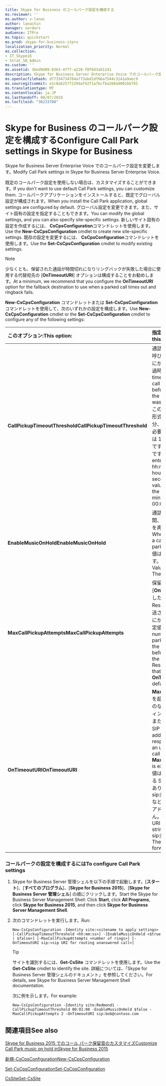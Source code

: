 ```yaml
---
title: Skype for Business のコールパーク設定を構成する
ms.reviewer: ''
ms.author: v-lanac
author: lanachin
manager: serdars
audience: ITPro
ms.topic: quickstart
ms.prod: skype-for-business-itpro
localization_priority: Normal
ms.collection:
- IT_Skype16
- Strat_SB_Admin
ms.custom: ''
ms.assetid: 3bed9d09-8363-4fff-a220-f0f6d3a81241
description: Skype for Business Server Enterprise Voice でのコールパーク設定を変更します。
ms.openlocfilehash: df7334734784a773abd1df66a7544c3141a9aec9
ms.sourcegitcommit: e1c8a62577229daf42f1a7bcfba268a9001bb791
ms.translationtype: MT
ms.contentlocale: ja-JP
ms.lasthandoff: 08/07/2019
ms.locfileid: "36233708"
---
```

# <a name="configure-call-park-settings-in-skype-for-business"></a><span data-ttu-id="cd2bd-103">Skype for Business のコールパーク設定を構成する</span><span class="sxs-lookup"><span data-stu-id="cd2bd-103">Configure Call Park settings in Skype for Business</span></span>

<span data-ttu-id="cd2bd-104">Skype for Business Server Enterprise Voice でのコールパーク設定を変更します。</span><span class="sxs-lookup"><span data-stu-id="cd2bd-104">Modify Call Park settings in Skype for Business Server Enterprise Voice.</span></span>

<span data-ttu-id="cd2bd-105">既定のコールパーク設定を使用しない場合は、カスタマイズすることができます。</span><span class="sxs-lookup"><span data-stu-id="cd2bd-105">If you don't want to use default Call Park settings, you can customize them.</span></span> <span data-ttu-id="cd2bd-106">コールパークアプリケーションをインストールすると、既定でグローバル設定が構成されます。</span><span class="sxs-lookup"><span data-stu-id="cd2bd-106">When you install the Call Park application, global settings are configured by default.</span></span> <span data-ttu-id="cd2bd-107">グローバル設定を変更できます。また、サイト固有の設定を指定することもできます。</span><span class="sxs-lookup"><span data-stu-id="cd2bd-107">You can modify the global settings, and you can also specify site-specific settings.</span></span> <span data-ttu-id="cd2bd-108">新しいサイト固有の設定を作成するには、 **CsCpsConfiguration**コマンドレットを使用します。</span><span class="sxs-lookup"><span data-stu-id="cd2bd-108">Use the **New-CsCpsConfiguration** cmdlet to create new site-specific settings.</span></span> <span data-ttu-id="cd2bd-109">既存の設定を変更するには、 **CsCpsConfiguration**コマンドレットを使用します。</span><span class="sxs-lookup"><span data-stu-id="cd2bd-109">Use the **Set-CsCpsConfiguration** cmdlet to modify existing settings.</span></span>

> [!NOTE]
> <span data-ttu-id="cd2bd-110">少なくとも、保留された通話が時間切れになりリングバックが失敗した場合に使用する代替宛先の [**OnTimeoutURI**] オプションは構成することをお勧めします。</span><span class="sxs-lookup"><span data-stu-id="cd2bd-110">At a minimum, we recommend that you configure the **OnTimeoutURI** option for the fallback destination to use when a parked call times out and ringback fails.</span></span>

<span data-ttu-id="cd2bd-111">**New-CsCpsConfiguration** コマンドレットまたは **Set-CsCpsConfiguration** コマンドレットを使用して、次のいずれかの設定を構成します。</span><span class="sxs-lookup"><span data-stu-id="cd2bd-111">Use **New-CsCpsConfiguration** cmdlet or the **Set-CsCpsConfiguration** cmdlet to configure any of the following settings:</span></span>


| <span data-ttu-id="cd2bd-112">**このオプション:**</span><span class="sxs-lookup"><span data-stu-id="cd2bd-112">**This option:**</span></span>                     | <span data-ttu-id="cd2bd-113">**指定する内容:**</span><span class="sxs-lookup"><span data-stu-id="cd2bd-113">**Specifies this:**</span></span>                                                                                                                                                                                                                                                                                                                   |
|:-------------------------------------|:--------------------------------------------------------------------------------------------------------------------------------------------------------------------------------------------------------------------------------------------------------------------------------------------------------------------------------------|
| <span data-ttu-id="cd2bd-114">**CallPickupTimeoutThreshold**</span><span class="sxs-lookup"><span data-stu-id="cd2bd-114">**CallPickupTimeoutThreshold**</span></span> <br/> | <span data-ttu-id="cd2bd-115">通話が保留されてから、呼び出しに応答した電話にかけ直されるまでの経過時間。</span><span class="sxs-lookup"><span data-stu-id="cd2bd-115">The amount of time that elapses after a call has been parked before it rings back to the phone where the call was answered.</span></span>  <br/> <span data-ttu-id="cd2bd-p102">この値は、hh:mm:ss の形式で入力し、時間、分、および秒を指定する必要があります。最小値は 10 秒、最大値は 10 分です。既定値は 00:01:30 です。</span><span class="sxs-lookup"><span data-stu-id="cd2bd-p102">The value must be entered in the format hh:mm:ss to specify the hours, minutes, and seconds. The minimum value is 10 seconds, and the maximum value is 10 minutes. The default is 00:01:30.</span></span>  <br/> |
| <span data-ttu-id="cd2bd-119">**EnableMusicOnHold**</span><span class="sxs-lookup"><span data-stu-id="cd2bd-119">**EnableMusicOnHold**</span></span> <br/>          | <span data-ttu-id="cd2bd-120">通話が保留されている間、発信者に対して音楽を再生するかどうか。</span><span class="sxs-lookup"><span data-stu-id="cd2bd-120">Whether music plays for a caller while a call is parked.</span></span>  <br/> <span data-ttu-id="cd2bd-p103">値は True または False です。既定値は True です。</span><span class="sxs-lookup"><span data-stu-id="cd2bd-p103">Values are True or False. The default is True.</span></span>  <br/>                                                                                                                                                                                                                 |
| <span data-ttu-id="cd2bd-123">**MaxCallPickupAttempts**</span><span class="sxs-lookup"><span data-stu-id="cd2bd-123">**MaxCallPickupAttempts**</span></span> <br/>      | <span data-ttu-id="cd2bd-p104">保留された通話が [**OnTimeoutURI**] で指定した代替 URI (Uniform Resource Identifier) に転送される前に、応答電話にかけ直される回数。既定値は 1 です。</span><span class="sxs-lookup"><span data-stu-id="cd2bd-p104">The number of times a parked call rings back to the answering phone before it is forwarded to the fallback Uniform Resource Identifier (URI) that is specified for **OnTimeoutURI**. The default is 1.  </span></span><br/>                                                                                                                         |
| <span data-ttu-id="cd2bd-126">**OnTimeoutURI**</span><span class="sxs-lookup"><span data-stu-id="cd2bd-126">**OnTimeoutURI**</span></span> <br/>               | <span data-ttu-id="cd2bd-127">**MaxCallPickupAttempts** を超過した場合に、応答のない保留通話のルーティング先となるユーザーまたは応答グループの SIP アドレス。</span><span class="sxs-lookup"><span data-stu-id="cd2bd-127">The SIP address of the user or response group to which an unanswered parked call is routed when **MaxCallPickupAttempts** is exceeded.</span></span> <br/> <span data-ttu-id="cd2bd-p105">値は、文字列 sip: で始まる SIP URI にする必要があります。たとえば、sip:bob@contoso.com などです。既定値は転送アドレスではありません。</span><span class="sxs-lookup"><span data-stu-id="cd2bd-p105">Value must be a SIP URI beginning with the string sip:. For example, sip:bob@contoso.com. The default is no forwarding address.  </span></span><br/>                                                   |

### <a name="to-configure-call-park-settings"></a><span data-ttu-id="cd2bd-131">コールパークの設定を構成するには</span><span class="sxs-lookup"><span data-stu-id="cd2bd-131">To configure Call Park settings</span></span>

1. <span data-ttu-id="cd2bd-132">Skype for Business Server 管理シェルを以下の手順で起動します。[**スタート**]、[**すべてのプログラム**]、[**Skype for Business 2015**]、[**Skype for Business Server 管理シェル**] の順にクリックします。</span><span class="sxs-lookup"><span data-stu-id="cd2bd-132">Start the Skype for Business Server Management Shell: Click **Start**, click **All Programs**, click **Skype for Business 2015**, and then click **Skype for Business Server Management Shell**.</span></span>

2. <span data-ttu-id="cd2bd-133">次のコマンドレットを実行します。</span><span class="sxs-lookup"><span data-stu-id="cd2bd-133">Run:</span></span>

   ```
   New-CsCpsConfiguration -Identity site:<sitename to apply settings> [-CallPickupTimeoutThreshold <hh:mm:ss>] -[EnableMusicOnHold <$true | $false>] [-MaxCallPickupAttempts <number of rings>] [-OnTimeoutURI sip:<sip URI for routing unanswered call>]
   ```

   > [!TIP]
   > <span data-ttu-id="cd2bd-134">サイトを識別するには、**Get-CsSite** コマンドレットを使用します。</span><span class="sxs-lookup"><span data-stu-id="cd2bd-134">Use the **Get-CsSite** cmdlet to identify the site.</span></span> <span data-ttu-id="cd2bd-135">詳細については、「Skype for Business Server 管理シェルのドキュメント」を参照してください。</span><span class="sxs-lookup"><span data-stu-id="cd2bd-135">For details, see Skype for Business Server Management Shell documentation.</span></span>

    <span data-ttu-id="cd2bd-136">次に例を示します。</span><span class="sxs-lookup"><span data-stu-id="cd2bd-136">For example:</span></span>

   ```
   New-CsCpsConfiguration -Identity site:Redmond1 -CallPickupTimeoutThreshold 00:01:00 -EnableMusicOnHold $false -MaxCallPickupAttempts 2 -OnTimeoutURI sip:bob@contoso.com
   ```

## <a name="see-also"></a><span data-ttu-id="cd2bd-137">関連項目</span><span class="sxs-lookup"><span data-stu-id="cd2bd-137">See also</span></span>

[<span data-ttu-id="cd2bd-138">Skype for Business 2015 でのコール パーク保留音のカスタマイズ</span><span class="sxs-lookup"><span data-stu-id="cd2bd-138">Customize Call Park music on hold inSkype for Business 2015</span></span>](customize-call-park-music-on-hold.md)

[<span data-ttu-id="cd2bd-139">新規-CsCpsConfiguration</span><span class="sxs-lookup"><span data-stu-id="cd2bd-139">New-CsCpsConfiguration</span></span>](https://docs.microsoft.com/powershell/module/skype/new-cscpsconfiguration?view=skype-ps)

[<span data-ttu-id="cd2bd-140">Set-CsCpsConfiguration</span><span class="sxs-lookup"><span data-stu-id="cd2bd-140">Set-CsCpsConfiguration</span></span>](https://docs.microsoft.com/powershell/module/skype/set-cscpsconfiguration?view=skype-ps)

[<span data-ttu-id="cd2bd-141">CsSite</span><span class="sxs-lookup"><span data-stu-id="cd2bd-141">Get-CsSite</span></span>](https://docs.microsoft.com/powershell/module/skype/get-cssite?view=skype-ps)
